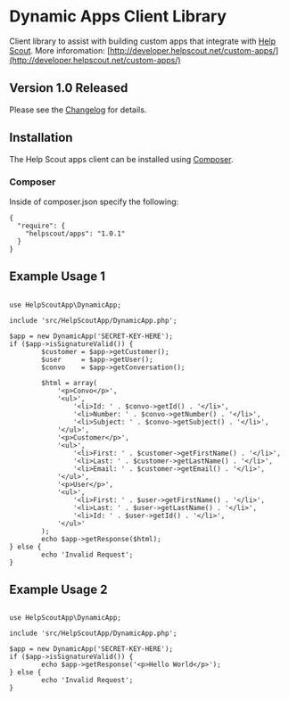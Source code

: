 Dynamic Apps Client Library
===========================

Client library to assist with building custom apps that integrate with [Help Scout](https://www.helpscout.net/). More inforomation: [http://developer.helpscout.net/custom-apps/](http://developer.helpscout.net/custom-apps/)

Version 1.0 Released
---------------------
Please see the [Changelog](https://github.com/helpscout/helpscout-apps-php/blob/master/CHANGELOG.md) for details.

## Installation

The Help Scout apps client can be installed using [Composer](https://packagist.org/packages/helpscout/apps).

### Composer

Inside of composer.json specify the following:

````
{
  "require": {
    "helpscout/apps": "1.0.1"
  }
}
````
## Example Usage 1

<pre><code>
use HelpScoutApp\DynamicApp;

include 'src/HelpScoutApp/DynamicApp.php';

$app = new DynamicApp('SECRET-KEY-HERE');
if ($app->isSignatureValid()) {
        $customer = $app->getCustomer();
        $user     = $app->getUser();
        $convo    = $app->getConversation();

        $html = array(
        	'&lt;p&gt;Convo&lt;/p&gt;',			
			'&lt;ul&gt;',
				'&lt;li&gt;Id: ' . $convo->getId() . '&lt;/li&gt;',
                '&lt;li&gt;Number: ' . $convo->getNumber() . '&lt;/li&gt;',
                '&lt;li&gt;Subject: ' . $convo->getSubject() . '&lt;/li&gt;',
            '&lt;/ul&gt;',
			'&lt;p&gt;Customer&lt;/p&gt;',
			'&lt;ul&gt;',
				'&lt;li&gt;First: ' . $customer->getFirstName() . '&lt;/li&gt;',
                '&lt;li&gt;Last: ' . $customer->getLastName() . '&lt;/li&gt;',
                '&lt;li&gt;Email: ' . $customer->getEmail() . '&lt;/li&gt;',
			'&lt;/ul&gt;',
			'&lt;p&gt;User&lt;/p&gt;',
			'&lt;ul&gt;',
                '&lt;li&gt;First: ' . $user->getFirstName() . '&lt;/li&gt;',
                '&lt;li&gt;Last: ' . $user->getLastName() . '&lt;/li&gt;',
                '&lt;li&gt;Id: ' . $user->getId() . '&lt;/li&gt;',
			'&lt;/ul&gt;'
        );
        echo $app->getResponse($html);
} else {
        echo 'Invalid Request';
}
</code></pre>

## Example Usage 2
<pre><code>
use HelpScoutApp\DynamicApp;

include 'src/HelpScoutApp/DynamicApp.php';

$app = new DynamicApp('SECRET-KEY-HERE');
if ($app->isSignatureValid()) {               
        echo $app->getResponse('&lt;p&gt;Hello World&lt;/p&gt;');
} else {
        echo 'Invalid Request';
}
</code></pre>
